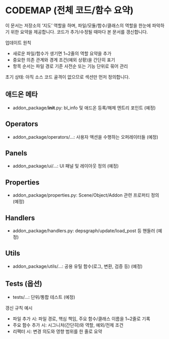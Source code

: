 # CODEMAP (전체 코드/함수 요약)

이 문서는 저장소의 ‘지도’ 역할을 하며, 파일/모듈/함수/클래스의 역할을 한눈에 파악하기 위한 요약을 제공합니다. 코드가 추가/수정될 때마다 본 문서를 갱신합니다.

업데이트 원칙
- 새로운 파일/함수가 생기면 1~2줄의 역할 요약을 추가
- 중요한 의존 관계와 경계 조건(예외 상황)을 간단히 표기
- 항목 순서는 파일 경로 기준 사전순 또는 기능 단위로 묶어 관리

초기 상태: 아직 소스 코드 골격이 없으므로 섹션만 먼저 정의합니다.

## 애드온 메타
- addon_package/__init__.py: bl_info 및 애드온 등록/해제 엔트리 포인트 (예정)

## Operators
- addon_package/operators/...: 사용자 액션을 수행하는 오퍼레이터들 (예정)

## Panels
- addon_package/ui/...: UI 패널 및 레이아웃 정의 (예정)

## Properties
- addon_package/properties.py: Scene/Object/Addon 관련 프로퍼티 정의 (예정)

## Handlers
- addon_package/handlers.py: depsgraph/update/load_post 등 핸들러 (예정)

## Utils
- addon_package/utils/...: 공용 유틸 함수(로그, 변환, 검증 등) (예정)

## Tests (옵션)
- tests/...: 단위/통합 테스트 (예정)

갱신 규칙 예시
- 파일 추가 시: 파일 경로, 핵심 책임, 주요 함수/클래스 이름을 1~2줄로 기록
- 주요 함수 추가 시: 시그니처(간단히)와 역할, 예외/전제 조건
- 리팩터 시: 변경 의도와 영향 범위를 한 줄로 요약

